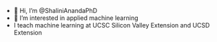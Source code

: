 - 👋 Hi, I’m @ShaliniAnandaPhD
- 👀 I’m interested in applied machine learning
- I teach machine learning at UCSC Silicon Valley Extension and UCSD Extension
